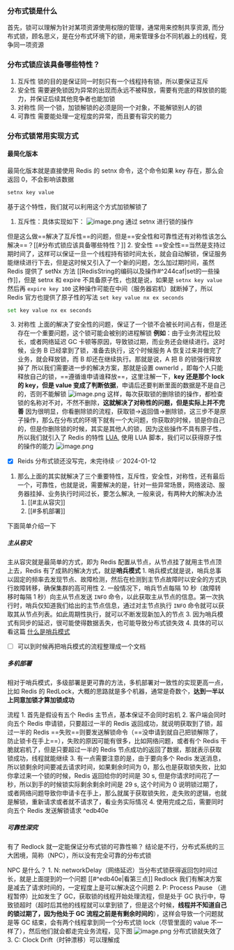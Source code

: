 ### 分布式锁是什么

首先，锁可以理解为针对某项资源使用权限的管理，通常用来控制共享资源, 而分布式锁，顾名思义，是在分布式环境下的锁，用来管理多台不同机器上的线程，竞争同一项资源

### 分布式锁应该具备哪些特性？

1. 互斥性
	锁的目的是保证同一时刻只有一个线程持有锁，所以要保证互斥
2. 安全性
	需要避免锁因为异常的出现而永远不被释放，需要有兜底的释放锁的能力，并保证后续其他竞争者也能加锁
3. 对称性
	同一个锁，加锁解锁的必须是同一个对象，不能解锁别人的锁
4. 可靠性
	需要能处理一定程度的异常，而且要有容灾的能力

### 分布式锁常用实现方式
#### 最简化版本

最简化版本就是直接使用 Redis 的 setnx 命令，这个命令如果 key 存在，那么会返回 0，不会影响该数据
```bash
setnx key value
```
基于这个特性，我们就可以利用这个方式加锁解锁了
1. 互斥性：具体实现如下：
	![image.png](https://obsidian-pic-1317906728.cos.ap-nanjing.myqcloud.com/obsidian/20240111221311.png)
	通过 setnx 进行锁的操作

但是这么做==解决了互斥性==的问题，但是==安全性和可靠性还有对称性该怎么解决==？[[#分布式锁应该具备哪些特性？]]
2. 安全性
	==安全性==当然是支持过期时间了，这样可以保证一旦一个线程持有锁时间太长，就会自动解锁，保证服务能继续进行下去，但是这时候又引入了一个新的问题，怎么加过期时间，虽然 Redis 提供了 setNx 方法 [[RedisString的编码以及操作#^244caf|set的一些操作]]，但是 setnx 和 expire 不具备原子性，也就是说，如果是 `setnx key value` 然后再 `expire key 100` 这种操作可能在中间（服务器宕机）就断掉了，所以 Redis 官方也提供了原子性的写法 `set key value nx ex seconds `
```bash
set key value nx ex seconds 
```

3. 对称性
	上面的解决了安全性的问题，保证了一个锁不会被长时间占有，但是还存在一个重要问题，这个锁可能会被别的进程解锁
		**例如**：由于业务流程比较长，或者网络延迟 GC 卡顿等原因，导致锁过期，而业务还会继续进行。这时候，业务 B 已经拿到了锁，准备去执行，这个时候服务 A 恢复过来并做完了业务，就会释放锁，而 B 却还在继续执行。那就是说，A 把 B 的锁强行释放掉了
	所以我们需要进一步的解决方案，那就是设置 ownerId ，即每个人只能释放自己的锁，==遵循谁申请谁释放==，这里注解一下，**key 还是那个 lock 的 key，但是 value 变成了判断依据**，申请后还要判断里面的数据是不是自己的，否则不能解锁
	![image.png](https://obsidian-pic-1317906728.cos.ap-nanjing.myqcloud.com/obsidian/20240111230557.png)
	这样，每次获取锁的删除锁的操作，都检查锁的名称对不对，不然不删除，**这就解决了对称性的问题，但是实际上并不完善**
	因为很明显，你看删除锁的流程，获取锁->返回值->删除锁，这三步不是原子操作，那么在分布式的环境下就有一个大问题，你获取的时候，锁是你自己的，但是你删除锁的时候，其实是其他人的锁，因为这些操作不具有原子性，所以我们就引入了 Redis 的特性 [LUA](https://www.runoob.com/lua/lua-tutorial.html), 使用 LUA 脚本，我们可以获得原子性的操作的能力
	![image.png](https://obsidian-pic-1317906728.cos.ap-nanjing.myqcloud.com/obsidian/20240111231447.png)
- [x] Reids 分布式锁还没写完，未完待续 ✅ 2024-01-12

1. 那么上面的其实就解决了三个重要特性，互斥性，安全性，对称性，还有最后一个，可靠性，也就是说，需要解决的是，针对一些异常场景，网络波动、服务器挂掉、业务执行时间过长，要怎么解决, 一般来说，有两种大的解决办法
	1. [[#主从容灾]] 
	2. [[#多机部署]] 

下面简单介绍一下
##### 主从容灾

主从容灾就是最简单的方式，即为 Redis 配置从节点，从节点挂了就用主节点顶上去，Redis 有了成熟的解决方式，就是**哨兵模式**
	1. 哨兵模式就是说，哨兵总事以固定的频率去发现节点、故障检测，然后在检测到主节点故障时以安全的方式执行故障转移，确保集群的高可用性
	2. 一般情况下，哨兵节点每隔 10 秒（故障转移时每隔 1 秒）向主从节点发送 `INFO` 命令，以此获取主从节点的信息。第一次执行时，哨兵仅知道我们给出的主节点信息，通过对主节点执行 `INFO` 命令就可以获取其从节点列表。如此周期性执行，就可以不断发现新加入的节点
	3. 因为哨兵模式有同步的延迟，很可能使得数据丢失，也可能导致分布式锁失效
	4. 具体的可以看这篇    [什么是哨兵模式](https://zhuanlan.zhihu.com/p/354720754)
- [ ] 可以到时候再把哨兵模式的流程整理成一个文档
##### 多机部署
相对于哨兵模式，多级部署是更可靠的方法，多机部署对一致性的实现更高一点，比如 Redis 的 RedLock，大概的思路就是多个机器，通常是奇数个，**达到一半以上同意加锁才算加锁成功**


流程
	1. 首先是假设有五个 Redis 主节点，基本保证不会同时宕机
	2. 客户端会同时向五个 Redis 申请锁，只要超过一半的 Redis 返回成功，就说明获取到了锁，超过一半的 Redis ==失败==则要发送解锁命令（==没申请到就自己把锁解除了，防止锁卡在手上==），失败的原因可能有很多，比如网络问题，或者有个 Redis 干脆就宕机了，但是只要超过一半的 Redis 节点成功的返回了数据，那就表示获取锁成功，线程就能继续
	3. 有一点需要注意的是，由于要向多个 Redis 发送消息，所以锁剩余时间要减去请求时间，如果剩余时间为 0，那么也是获取锁失败，比如你拿过来一个锁的时候，Redis 返回给你的时间是 30 s, 但是你请求时间花了一秒，所以到手的时候锁实际剩余剩余时间是 29 s, 这个时间为 0 说明锁过期了，或者网络问题导致你申请卡在手上，那么就属于获取锁失败，走失败的逻辑，也就是解锁，重新请求或者就不请求了，看业务实际情况
	4. 使用完成之后，需要同时向五个 Redis 发送解锁请求 ^edb40e


##### 可靠性深究
有了 Redlock 就一定能保证分布式锁的可靠性嘛？
	结论是不行，分布式系统的三大困境，简称（NPC），所以没有完全可靠的分布式锁

NPC 是什么？
	1. N: networkDelay（网络延迟）当分布式锁获得返回包时间过长，就是上面提到的一个问题  [[#^edb40e|看第三点]] Redlock 我们有解决方案是减去了请求时间的，一定程度上是可以解决这个问题
	2. P: Process Pause （进程暂停）比如发生了 GC，获取锁的线程开始处理流程，但是处于 GC 执行中，导致锁超时（超时后其他的线程就可以拿到锁了，但是这个时候，**线程并不知道自己的锁过期了，因为他处于 GC 流程之前是有剩余时间的**），这样会导致一个问题就是等 GC 结束，会有两个线程拿到同一个分布式锁 lock（尽管里面的 value 不一样了），然后他们就会都走完业务流程，见下图 ![image.png](https://obsidian-pic-1317906728.cos.ap-nanjing.myqcloud.com/obsidian/20240114192725.png) 分布式锁就失效了
	3. C: Clock Drift（时钟漂移）可以理解成
